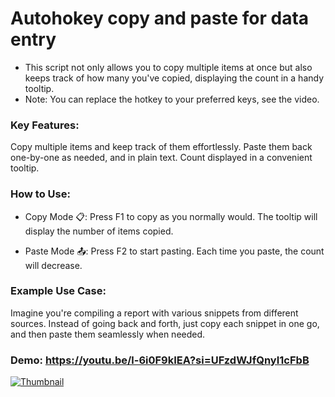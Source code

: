 # Autohokey copy and paste for data entry
- This script not only allows you to copy multiple items at once but also keeps track of how many you've copied, displaying the count in a handy tooltip.
- Note: You can replace the hotkey to your preferred keys, see the video.

### Key Features:
Copy multiple items and keep track of them effortlessly.
Paste them back one-by-one as needed, and in plain text.
Count displayed in a convenient tooltip.

### How to Use:

* Copy Mode 📋:
Press F1 to copy as you normally would.
The tooltip will display the number of items copied.

* Paste Mode 📤:
Press F2 to start pasting.
Each time you paste, the count will decrease.


### Example Use Case:
Imagine you're compiling a report with various snippets from different sources. Instead of going back and forth, just copy each snippet in one go, and then paste them seamlessly when needed.

### Demo: https://youtu.be/l-6i0F9kIEA?si=UFzdWJfQnyI1cFbB
<a href="https://www.youtube.com/watch?v=l-6i0F9kIEA&ab_channel=Tengchan">
    <img src="https://img.youtube.com/vi/l-6i0F9kIEA/maxresdefault.jpg" alt="Thumbnail">
</a>

